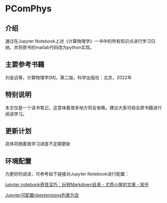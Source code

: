 # PComPhys
## 介绍
通过在Jupyter Notebook上对《计算物理学》一书中的所有知识点进行学习归纳，并将原书的matlab代码改为python实现。

## 主要参考书籍
刘金远等，计算物理学[M]，第二版，科学出版社：北京，2022年

## 特别说明
本文仅是一个读书笔记，这意味着很多地方将会省略。建议大家可结合原书籍进行阅读学习。

## 更新计划
具体将随着我学习进度不定期更新

## 环境配置
为更好的阅读，可参考如下链接对Jupyter Notebook进行配置：

[jupyter notebook奇技淫巧：玩转Markdown目录 - 尤而小屋的文章 - 知乎](https://zhuanlan.zhihu.com/p/548349750)

[Jupyter可配置nbextensions列表为空](https://stackoverflow.com/questions/62763031/jupyter-configurable-nbextensions-list-is-empty)
